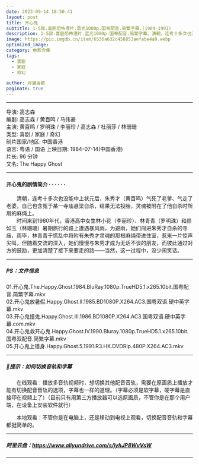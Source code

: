 ```yaml
---
date: 2023-09-14 18:50:41
layout: post
title: 开心鬼
subtitle: 1-5部.喜剧恐怖港片.蓝光1080p.国粤配音.简繁字幕.(1984-1991)
description: 1-5部.喜剧恐怖港片.蓝光1080p.国粤配音.简繁字幕。清朝，连考十多次也没能中上状元后，朱秀才（黄百鸣）气死了老爹、气走了老婆，自己也含冤于某一寺庙悬梁自杀，结果无法投胎，灵魂被附在了他自杀时所用的麻绳上......
image: https://pic.imgdb.cn/item/6536a632c458853aefabe4a9.webp
optimized_image: 
category: 电影合集
tags:
  - 喜剧
  - 家庭
  - 奇幻

author: 对酒当歌
paginate: true
---
```


---

导演: 高志森  
编剧: 高志森 / 黄百鸣 / 马伟豪  
主演: 黄百鸣 / 罗明珠 / 李丽珍 / 高志森 / 杜丽莎 / 林珊珊  
类型: 喜剧 / 家庭 / 奇幻  
制片国家/地区: 中国香港  
语言: 粤语 / 国语
上映日期: 1984-07-14(中国香港)  
片长: 96 分钟  
又名: The Happy Ghost  

---

#### 开心鬼的剧情简介 · · · · · ·

　　清朝，连考十多次也没能中上状元后，朱秀才（黄百鸣）气死了老爹、气走了老婆，自己也含冤于某一寺庙悬梁自杀，结果无法投胎，灵魂被附在了他自杀时所用的麻绳上。  
　　时间来到1980年代，香港高中女生林小花（李丽珍）、林青青（罗明珠）和颜如玉（林珊珊）暑期旅行的路上遭遇暴风雨，为避雨，她们闯进朱秀才自杀的寺庙，雨毕，林青青于慌乱中将附有朱秀才灵魂的那根麻绳带进住室，惹来一片惊声尖叫，但随着交流的深入，她们慢慢与朱秀才成为无话不谈的朋友，而彼此通过对方的鼓励，更加清楚了接下来要走的路——当然，这一过程中，没少闹笑话。

---

##### PS：文件信息

01.开心鬼.The.Happy.Ghost.1984.BluRay.1080p.TrueHD5.1.x265.10bit.国粤配音.简繁字幕.mkv  
02.开心鬼放暑假.Happy.Ghost.II.1985.BD1080P.X264.AC3.国粤双语.硬中英字幕.mkv  
03.开心鬼撞鬼.Happy.Ghost.III.1986.BD1080P.X264.AC3.国粤双语.硬中英字幕.com.mkv  
04.开心鬼救开心鬼.Happy.Ghost.IV.1990.Bluray.1080p.TrueHD5.1.x265.10bit.国粤双配音.简繁字幕.mkv  
05.开心鬼上错身.Happy.Ghost.5.1991.R3.HK.DVDRip.480P.X264.AC3.mkv  

---

##### 🔔提示：如何切换音轨和字幕

　　在线观看：播放多音轨视频时，想切换其他配音音轨，需要在原画质上播放才能有切换配音音轨的选项，字幕也一样的道理。（字幕必须是软字幕，硬字幕是直接印在视频上了）（目前只有用第三方播放器可以选原画质，不管你是在那个用户端，在设备上安装软件就行）

　　本地观看：不管你是在电脑上，还是移动到电视上观看，切换配音音轨和字幕都挺简单的。

---

##### 阿里云盘：<https://www.aliyundrive.com/s/jyhJP8WvVsW>

---
